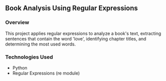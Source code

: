 ## Book Analysis Using Regular Expressions

### Overview
This project applies regular expressions to analyze a book's text, extracting sentences that contain the word 'love', identifying chapter titles, and determining the most used words.

### Technologies Used
- Python
- Regular Expressions (re module)